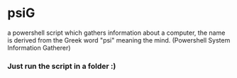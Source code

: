 # psiG
a powershell script which gathers information about a computer, the name is derived from the Greek word "psi" meaning the mind. (Powershell System Information Gatherer)

### Just run the script in a folder :)
